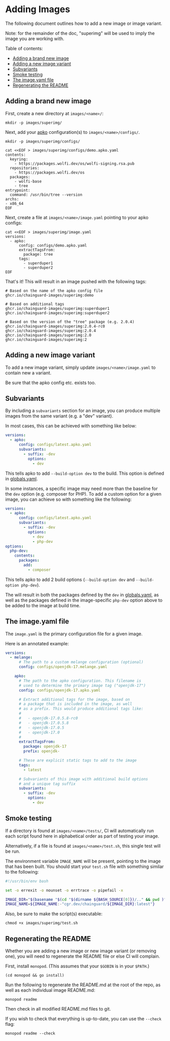 # Adding Images

The following document outlines how to add a new image or image variant.

Note: for the remainder of the doc, "superimg" will be used
to imply the image you are working with.

Table of contents:
- [Adding a brand new image](#adding-a-brand-new-image)
- [Adding a new image variant](#adding-a-new-image-variant)
- [Subvariants](#subvariants)
- [Smoke testing](#smoke-testing)
- [The image.yaml file](#the-imageyaml-file)
- [Regenerating the README](#regenerating-the-readme)

## Adding a brand new image

First, create a new directory at `images/<name>/`:

```
mkdir -p images/superimg/
```

Next, add your [apko](https://github.com/chainguard-dev/apko)
configuration(s) to `images/<name>/configs/`.
```
mkdir -p images/superimg/configs/
```

```
cat <<EOF > images/superimg/configs/demo.apko.yaml
contents:
  keyring:
    - https://packages.wolfi.dev/os/wolfi-signing.rsa.pub
  repositories:
    - https://packages.wolfi.dev/os
  packages:
    - wolfi-base
    - tree
entrypoint:
  command: /usr/bin/tree --version
archs:
- x86_64
EOF
```

Next, create a file at `images/<name>/image.yaml` pointing to your apko configs:

```
cat <<EOF > images/superimg/image.yaml
versions:
  - apko:
      config: configs/demo.apko.yaml
      extractTagsFrom:
        package: tree
      tags:
        - superduper1
        - superduper2
EOF
```

That's it! This will result in an image pushed with the following tags:
```
# Based on the name of the apko config file
ghcr.io/chainguard-images/superimg:demo

# Based on additional tags
ghcr.io/chainguard-images/superimg:superduper1
ghcr.io/chainguard-images/superimg:superduper2

# Based on the version of the "tree" package (e.g. 2.0.4)
ghcr.io/chainguard-images/superimg:2.0.4-rc0
ghcr.io/chainguard-images/superimg:2.0.4
ghcr.io/chainguard-images/superimg:2.0
ghcr.io/chainguard-images/superimg:2
```

## Adding a new image variant

To add a new image variant, simply update
`images/<name>/image.yaml` to contain new a variant.

Be sure that the apko config etc. exists too.

## Subvariants

By including a `subvariants` section for an image, you can produce multiple
images from the same variant (e.g. a "dev" variant).

In most cases, this can be achieved with something like below:

```yaml
versions:
  - apko:
      config: configs/latest.apko.yaml
      subvariants:
        - suffix: -dev
          options:
            - dev
```

This tells apko to add `--build-option dev` to the build. This option
is defined in [globals.yaml](./globals.yaml).

In some instances, a specific image may need more than the baseline for
the `dev` option (e.g. composer for PHP). To add a custom option for
a given image, you can achieve so with something like the following:

```yaml
versions:
  - apko:
      config: configs/latest.apko.yaml
      subvariants:
        - suffix: -dev
          options:
            - dev
            - php-dev
options:
  php-dev:
    contents:
      packages:
        add:
          - composer
```

This tells apko to add 2 build options
(`--build-option dev` and `--build-option php-dev`).

The will result in both the packages defined by the `dev` in
[globals.yaml](./globals.yaml), as well as the packages defined in
the image-specific `php-dev` option above to be added to the image
at build time.

## The image.yaml file

The `image.yaml` is the primary configuration file for a given image.

Here is an annotated example:

```yaml
versions:
  - melange:
      # The path to a custom melange configuration (optional)
      config: configs/openjdk-17.melange.yaml

    apko:
      # The path to the apko configuration. This filename is
      # used to determine the primary image tag ("openjdk-17")
      config: configs/openjdk-17.apko.yaml

      # Extract additional tags for the image, based on
      # a package that is included in the image, as well
      # as a prefix. This would produce additional tags like:
      #
      #   - openjdk-17.0.5.8-rc0
      #   - openjdk-17.0.5.8
      #   - openjdk-17.0.5
      #   - openjdk-17.0
      #
      extractTagsFrom:
        package: openjdk-17
        prefix: openjdk-

      # These are explicit static tags to add to the image
      tags:
        - latest

      # Subvariants of this image with additional build options
      # and a unique tag suffix
      subvariants:
        - suffix: -dev
          options:
            - dev
```

## Smoke testing

If a directory is found at `images/<name>/tests/`, CI will automatically run
each script found here in alphabetical order as part of testing your image.

Alternatively, if a file is found at `images/<name>/test.sh`, this single test will be run.

The environment variable `IMAGE_NAME` will be present, pointing to the image that has been built. You should start your `test.sh` file with something similar to the following:

```sh
#!/usr/bin/env bash

set -o errexit -o nounset -o errtrace -o pipefail -x

IMAGE_DIR="$(basename "$(cd "$(dirname ${BASH_SOURCE[0]})/.." && pwd )")"
IMAGE_NAME=${IMAGE_NAME:-"cgr.dev/chainguard/${IMAGE_DIR}:latest"}

```

Also, be sure to make the script(s) executable:

```
chmod +x images/superimg/test.sh
```

## Regenerating the README

Whether you are adding a new image or new image variant (or removing one),
you will need to regenerate the README file or else CI will complain.

First, install `monopod`. (This assumes that your `$GOBIN` is in your `$PATH`.)

```shell
(cd monopod && go install)
```

Run the following to regenerate the README.md at the root of the repo, as well as each individual image README.md:

```
monopod readme
```

Then check in all modified README.md files to git.

If you wish to check that everything is up-to-date,
you can use the `--check` flag:

```
monopod readme --check
```
